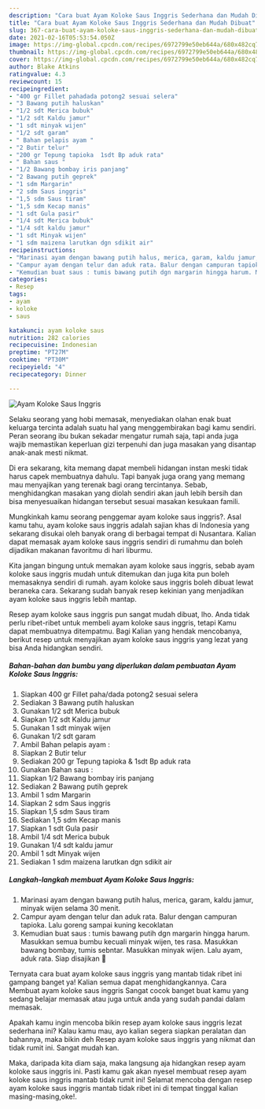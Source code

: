 ```yaml
---
description: "Cara buat Ayam Koloke Saus Inggris Sederhana dan Mudah Dibuat"
title: "Cara buat Ayam Koloke Saus Inggris Sederhana dan Mudah Dibuat"
slug: 367-cara-buat-ayam-koloke-saus-inggris-sederhana-dan-mudah-dibuat
date: 2021-02-16T05:53:54.050Z
image: https://img-global.cpcdn.com/recipes/6972799e50eb644a/680x482cq70/ayam-koloke-saus-inggris-foto-resep-utama.jpg
thumbnail: https://img-global.cpcdn.com/recipes/6972799e50eb644a/680x482cq70/ayam-koloke-saus-inggris-foto-resep-utama.jpg
cover: https://img-global.cpcdn.com/recipes/6972799e50eb644a/680x482cq70/ayam-koloke-saus-inggris-foto-resep-utama.jpg
author: Blake Atkins
ratingvalue: 4.3
reviewcount: 15
recipeingredient:
- "400 gr Fillet pahadada potong2 sesuai selera"
- "3 Bawang putih haluskan"
- "1/2 sdt Merica bubuk"
- "1/2 sdt Kaldu jamur"
- "1 sdt minyak wijen"
- "1/2 sdt garam"
- " Bahan pelapis ayam "
- "2 Butir telur"
- "200 gr Tepung tapioka  1sdt Bp aduk rata"
- " Bahan saus "
- "1/2 Bawang bombay iris panjang"
- "2 Bawang putih geprek"
- "1 sdm Margarin"
- "2 sdm Saus inggris"
- "1,5 sdm Saus tiram"
- "1,5 sdm Kecap manis"
- "1 sdt Gula pasir"
- "1/4 sdt Merica bubuk"
- "1/4 sdt kaldu jamur"
- "1 sdt Minyak wijen"
- "1 sdm maizena larutkan dgn sdikit air"
recipeinstructions:
- "Marinasi ayam dengan bawang putih halus, merica, garam, kaldu jamur, minyak wijen selama 30 menit."
- "Campur ayam dengan telur dan aduk rata. Balur dengan campuran tapioka. Lalu goreng sampai kuning kecoklatan"
- "Kemudian buat saus : tumis bawang putih dgn margarin hingga harum. Masukkan semua bumbu kecuali minyak wijen, tes rasa. Masukkan bawang bombay, tumis sebntar. Masukkan minyak wijen. Lalu ayam, aduk rata. Siap disajikan 🙂"
categories:
- Resep
tags:
- ayam
- koloke
- saus

katakunci: ayam koloke saus 
nutrition: 282 calories
recipecuisine: Indonesian
preptime: "PT27M"
cooktime: "PT30M"
recipeyield: "4"
recipecategory: Dinner

---
```



![Ayam Koloke Saus Inggris](https://img-global.cpcdn.com/recipes/6972799e50eb644a/680x482cq70/ayam-koloke-saus-inggris-foto-resep-utama.jpg)

Selaku seorang yang hobi memasak, menyediakan olahan enak buat keluarga tercinta adalah suatu hal yang menggembirakan bagi kamu sendiri. Peran seorang ibu bukan sekadar mengatur rumah saja, tapi anda juga wajib memastikan keperluan gizi terpenuhi dan juga masakan yang disantap anak-anak mesti nikmat.

Di era  sekarang, kita memang dapat membeli hidangan instan meski tidak harus capek membuatnya dahulu. Tapi banyak juga orang yang memang mau menyajikan yang terenak bagi orang tercintanya. Sebab, menghidangkan masakan yang diolah sendiri akan jauh lebih bersih dan bisa menyesuaikan hidangan tersebut sesuai masakan kesukaan famili. 



Mungkinkah kamu seorang penggemar ayam koloke saus inggris?. Asal kamu tahu, ayam koloke saus inggris adalah sajian khas di Indonesia yang sekarang disukai oleh banyak orang di berbagai tempat di Nusantara. Kalian dapat memasak ayam koloke saus inggris sendiri di rumahmu dan boleh dijadikan makanan favoritmu di hari liburmu.

Kita jangan bingung untuk memakan ayam koloke saus inggris, sebab ayam koloke saus inggris mudah untuk ditemukan dan juga kita pun boleh memasaknya sendiri di rumah. ayam koloke saus inggris boleh dibuat lewat beraneka cara. Sekarang sudah banyak resep kekinian yang menjadikan ayam koloke saus inggris lebih mantap.

Resep ayam koloke saus inggris pun sangat mudah dibuat, lho. Anda tidak perlu ribet-ribet untuk membeli ayam koloke saus inggris, tetapi Kamu dapat membuatnya ditempatmu. Bagi Kalian yang hendak mencobanya, berikut resep untuk menyajikan ayam koloke saus inggris yang lezat yang bisa Anda hidangkan sendiri.

<!--inarticleads1-->

##### Bahan-bahan dan bumbu yang diperlukan dalam pembuatan Ayam Koloke Saus Inggris:

1. Siapkan 400 gr Fillet paha/dada potong2 sesuai selera
1. Sediakan 3 Bawang putih haluskan
1. Gunakan 1/2 sdt Merica bubuk
1. Siapkan 1/2 sdt Kaldu jamur
1. Gunakan 1 sdt minyak wijen
1. Gunakan 1/2 sdt garam
1. Ambil  Bahan pelapis ayam :
1. Siapkan 2 Butir telur
1. Sediakan 200 gr Tepung tapioka &amp; 1sdt Bp aduk rata
1. Gunakan  Bahan saus :
1. Siapkan 1/2 Bawang bombay iris panjang
1. Sediakan 2 Bawang putih geprek
1. Ambil 1 sdm Margarin
1. Siapkan 2 sdm Saus inggris
1. Siapkan 1,5 sdm Saus tiram
1. Sediakan 1,5 sdm Kecap manis
1. Siapkan 1 sdt Gula pasir
1. Ambil 1/4 sdt Merica bubuk
1. Gunakan 1/4 sdt kaldu jamur
1. Ambil 1 sdt Minyak wijen
1. Sediakan 1 sdm maizena larutkan dgn sdikit air




<!--inarticleads2-->

##### Langkah-langkah membuat Ayam Koloke Saus Inggris:

1. Marinasi ayam dengan bawang putih halus, merica, garam, kaldu jamur, minyak wijen selama 30 menit.
1. Campur ayam dengan telur dan aduk rata. Balur dengan campuran tapioka. Lalu goreng sampai kuning kecoklatan
1. Kemudian buat saus : tumis bawang putih dgn margarin hingga harum. Masukkan semua bumbu kecuali minyak wijen, tes rasa. Masukkan bawang bombay, tumis sebntar. Masukkan minyak wijen. Lalu ayam, aduk rata. Siap disajikan 🙂




Ternyata cara buat ayam koloke saus inggris yang mantab tidak ribet ini gampang banget ya! Kalian semua dapat menghidangkannya. Cara Membuat ayam koloke saus inggris Sangat cocok banget buat kamu yang sedang belajar memasak atau juga untuk anda yang sudah pandai dalam memasak.

Apakah kamu ingin mencoba bikin resep ayam koloke saus inggris lezat sederhana ini? Kalau kamu mau, ayo kalian segera siapkan peralatan dan bahannya, maka bikin deh Resep ayam koloke saus inggris yang nikmat dan tidak rumit ini. Sangat mudah kan. 

Maka, daripada kita diam saja, maka langsung aja hidangkan resep ayam koloke saus inggris ini. Pasti kamu gak akan nyesel membuat resep ayam koloke saus inggris mantab tidak rumit ini! Selamat mencoba dengan resep ayam koloke saus inggris mantab tidak ribet ini di tempat tinggal kalian masing-masing,oke!.


